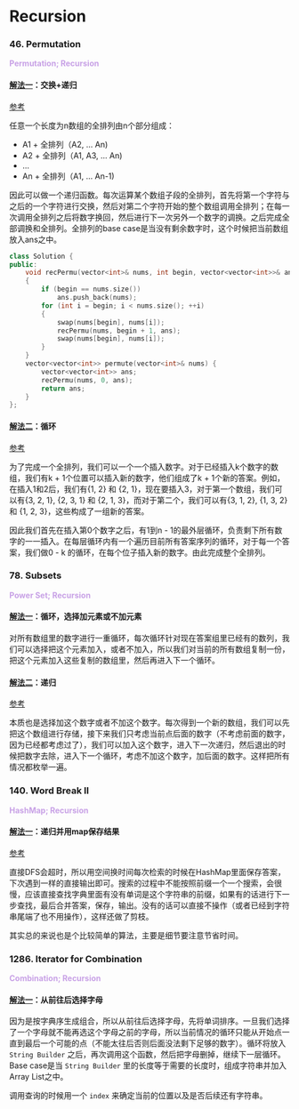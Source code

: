# Recursion

### 46. Permutation
**<font color=#C8A1E6> Permutation; Recursion </font>**

#### [解法一](46-Permutation.cpp)：交换+递归
[参考](https://leetcode.com/problems/permutations/discuss/18247/My-elegant-recursive-C%2B%2B-solution-with-inline-explanation)

任意一个长度为n数组的全排列由n个部分组成：
- A1 + 全排列（A2, ... An)
- A2 + 全排列（A1, A3, ... An)
- ...
- An + 全排列（A1, ... An-1)

因此可以做一个递归函数。每次运算某个数组子段的全排列，首先将第一个字符与之后的一个字符进行交换，然后对第二个字符开始的整个数组调用全排列；在每一次调用全排列之后将数字换回，然后进行下一次另外一个数字的调换。之后完成全部调换和全排列。全排列的base case是当没有剩余数字时，这个时候把当前数组放入ans之中。

```Cpp
class Solution {
public:
    void recPermu(vector<int>& nums, int begin, vector<vector<int>>& ans)
    {
        if (begin == nums.size())
            ans.push_back(nums);
        for (int i = begin; i < nums.size(); ++i)
        {
            swap(nums[begin], nums[i]);
            recPermu(nums, begin + 1, ans);
            swap(nums[begin], nums[i]);
        }
    }
    vector<vector<int>> permute(vector<int>& nums) {
        vector<vector<int>> ans;
        recPermu(nums, 0, ans);
        return ans;
    }
};
```

#### [解法二](46-Permutation-Iterative.java)：循环

[参考](https://leetcode.com/problems/permutations/discuss/18237/My-AC-simple-iterative-javapython-solution)

为了完成一个全排列，我们可以一个一个插入数字。对于已经插入k个数字的数组，我们有k + 1个位置可以插入新的数字，他们组成了k + 1个新的答案。例如，在插入1和2后，我们有{1, 2} 和 {2, 1}，现在要插入3，对于第一个数组，我们可以有{3, 2, 1}, {2, 3, 1} 和 {2, 1, 3}，而对于第二个，我们可以有{3, 1, 2}, {1, 3, 2} 和 {1, 2, 3}，这些构成了一组新的答案。

因此我们首先在插入第0个数字之后，有1到n - 1的最外层循环，负责剩下所有数字的一一插入。在每层循环内有一个遍历目前所有答案序列的循环，对于每一个答案，我们做0 - k 的循环，在每个位子插入新的数字。由此完成整个全排列。

### 78. Subsets
**<font color=#C8A1E6> Power Set; Recursion </font>**

#### [解法一](78-Subsets/78-Subsets.java)：循环，选择加元素或不加元素

对所有数组里的数字进行一重循环，每次循环针对现在答案组里已经有的数列，我们可以选择把这个元素加入，或者不加入，所以我们对当前的所有数组复制一份，把这个元素加入这些复制的数组里，然后再进入下一个循环。

#### [解法二](78-Subsets/78-Subsets.cpp)：递归

[参考](https://leetcode.com/problems/subsets/solution/)

本质也是选择加这个数字或者不加这个数字。每次得到一个新的数组，我们可以先把这个数组进行存储，接下来我们只考虑当前点后面的数字（不考虑前面的数字，因为已经都考虑过了），我们可以加入这个数字，进入下一次递归，然后退出的时候把数字去除，进入下一个循环，考虑不加这个数字，加后面的数字。这样把所有情况都枚举一遍。

### 140. Word Break II
**<font color=#C8A1E6> HashMap; Recursion </font>**

#### [解法一](140-Word-Break-II.java)：递归并用map保存结果

[参考](https://leetcode.com/problems/word-break-ii/discuss/44167/My-concise-JAVA-solution-based-on-memorized-DFS)

直接DFS会超时，所以用空间换时间每次检索的时候在HashMap里面保存答案，下次遇到一样的直接输出即可。搜索的过程中不能按照前缀一个一个搜索，会很慢，应该直接查找字典里面有没有单词是这个字符串的前缀，如果有的话进行下一步查找，最后合并答案，保存，输出。没有的话可以直接不操作（或者已经到字符串尾端了也不用操作），这样还做了剪枝。

其实总的来说也是个比较简单的算法，主要是细节要注意节省时间。


### 1286. Iterator for Combination
**<font color=#C8A1E6> Combination; Recursion </font>**

#### [解法一](1286-Iterator-for-Combination.java)：从前往后选择字母

因为是按字典序生成组合，所以从前往后选择字母，先将单词排序。一旦我们选择了一个字母就不能再选这个字母之前的字母，所以当前情况的循环只能从开始点一直到最后一个可能的点（不能太往后否则后面没法剩下足够的数字）。循环将放入 ```String Builder``` 之后，再次调用这个函数，然后把字母删掉，继续下一层循环。Base case是当 ```String Builder``` 里的长度等于需要的长度时，组成字符串并加入Array List之中。

调用查询的时候用一个 ```index``` 来确定当前的位置以及是否后续还有字符串。